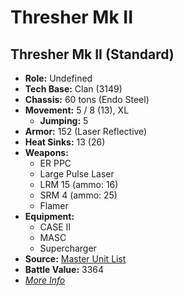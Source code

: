 # Thresher Mk II
## Thresher Mk II (Standard)
- **Role:** Undefined
- **Tech Base:** Clan (3149)
- **Chassis:** 60 tons (Endo Steel)
- **Movement:** 5 / 8 (13), XL
  - **Jumping:** 5
- **Armor:** 152 (Laser Reflective)
- **Heat Sinks:** 13 (26)
- **Weapons:**
  - ER PPC
  - Large Pulse Laser
  - LRM 15 (ammo: 16)
  - SRM 4 (ammo: 25)
  - Flamer
- **Equipment:**
  - CASE II
  - MASC
  - Supercharger
- **Source:** [Master Unit List](http://masterunitlist.info/Unit/Details/7502/thresher-mk-ii-standard)
- **Battle Value:** 3364
- [*More Info*](thresher_mk_ii/thresher_mk_ii_standard.md)

